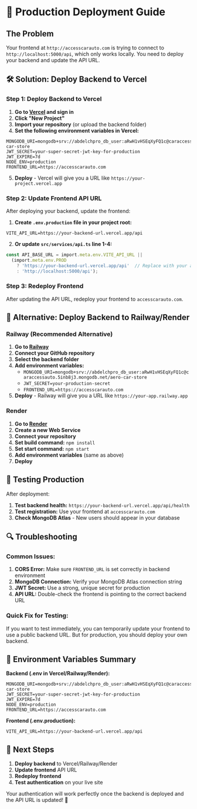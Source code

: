 # 🚀 Production Deployment Guide

## The Problem
Your frontend at `http://accesscarauto.com` is trying to connect to `http://localhost:5000/api`, which only works locally. You need to deploy your backend and update the API URL.

## 🛠️ Solution: Deploy Backend to Vercel

### Step 1: Deploy Backend to Vercel

1. **Go to [Vercel](https://vercel.com) and sign in**
2. **Click "New Project"**
3. **Import your repository** (or upload the backend folder)
4. **Set the following environment variables in Vercel:**

```
MONGODB_URI=mongodb+srv://abdelchpro_db_user:aRwH1vHSEqXyFQ1c@caraccessauto.5inb8j3.mongodb.net/aero-car-store
JWT_SECRET=your-super-secret-jwt-key-for-production
JWT_EXPIRE=7d
NODE_ENV=production
FRONTEND_URL=https://accesscarauto.com
```

5. **Deploy** - Vercel will give you a URL like `https://your-project.vercel.app`

### Step 2: Update Frontend API URL

After deploying your backend, update the frontend:

1. **Create `.env.production` file in your project root:**
```env
VITE_API_URL=https://your-backend-url.vercel.app/api
```

2. **Or update `src/services/api.ts` line 1-4:**
```typescript
const API_BASE_URL = import.meta.env.VITE_API_URL || 
  (import.meta.env.PROD 
    ? 'https://your-backend-url.vercel.app/api'  // Replace with your actual Vercel URL
    : 'http://localhost:5000/api');
```

### Step 3: Redeploy Frontend

After updating the API URL, redeploy your frontend to `accesscarauto.com`.

## 🔧 Alternative: Deploy Backend to Railway/Render

### Railway (Recommended Alternative)

1. **Go to [Railway](https://railway.app)**
2. **Connect your GitHub repository**
3. **Select the backend folder**
4. **Add environment variables:**
   - `MONGODB_URI=mongodb+srv://abdelchpro_db_user:aRwH1vHSEqXyFQ1c@caraccessauto.5inb8j3.mongodb.net/aero-car-store`
   - `JWT_SECRET=your-production-secret`
   - `FRONTEND_URL=https://accesscarauto.com`
5. **Deploy** - Railway will give you a URL like `https://your-app.railway.app`

### Render

1. **Go to [Render](https://render.com)**
2. **Create a new Web Service**
3. **Connect your repository**
4. **Set build command:** `npm install`
5. **Set start command:** `npm start`
6. **Add environment variables** (same as above)
7. **Deploy**

## 🧪 Testing Production

After deployment:

1. **Test backend health:** `https://your-backend-url.vercel.app/api/health`
2. **Test registration:** Use your frontend at `accesscarauto.com`
3. **Check MongoDB Atlas** - New users should appear in your database

## 🔍 Troubleshooting

### Common Issues:

1. **CORS Error:** Make sure `FRONTEND_URL` is set correctly in backend environment
2. **MongoDB Connection:** Verify your MongoDB Atlas connection string
3. **JWT Secret:** Use a strong, unique secret for production
4. **API URL:** Double-check the frontend is pointing to the correct backend URL

### Quick Fix for Testing:

If you want to test immediately, you can temporarily update your frontend to use a public backend URL. But for production, you should deploy your own backend.

## 📝 Environment Variables Summary

**Backend (.env in Vercel/Railway/Render):**
```
MONGODB_URI=mongodb+srv://abdelchpro_db_user:aRwH1vHSEqXyFQ1c@caraccessauto.5inb8j3.mongodb.net/aero-car-store
JWT_SECRET=your-super-secret-jwt-key-for-production
JWT_EXPIRE=7d
NODE_ENV=production
FRONTEND_URL=https://accesscarauto.com
```

**Frontend (.env.production):**
```
VITE_API_URL=https://your-backend-url.vercel.app/api
```

## 🎯 Next Steps

1. **Deploy backend** to Vercel/Railway/Render
2. **Update frontend** API URL
3. **Redeploy frontend**
4. **Test authentication** on your live site

Your authentication will work perfectly once the backend is deployed and the API URL is updated! 🚀
